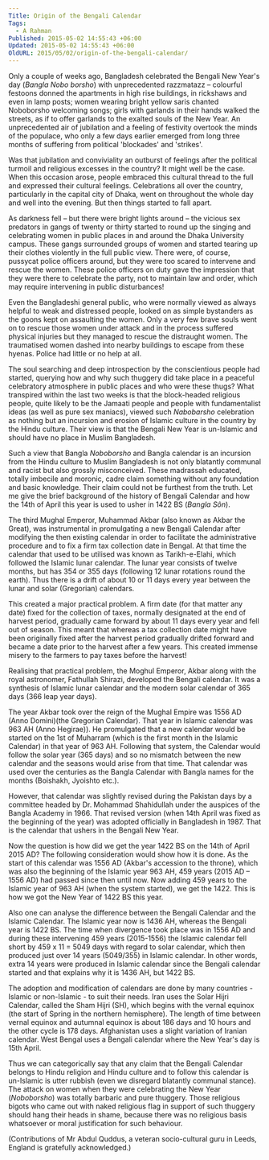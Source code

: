 ```yaml
---
Title: Origin of the Bengali Calendar
Tags:
  - A Rahman
Published: 2015-05-02 14:55:43 +06:00
Updated: 2015-05-02 14:55:43 +06:00
OldURL: 2015/05/02/origin-of-the-bengali-calendar/
---
```


Only a couple of weeks ago, Bangladesh celebrated the Bengali New Year's day (<em>Bangla Nobo borsho</em>) with unprecedented razzmatazz – colourful festoons donned the apartments in high rise buildings, in rickshaws and even in lamp posts; women wearing bright yellow saris chanted Noboborsho welcoming songs; girls with garlands in their hands walked the streets, as if to offer garlands to the exalted souls of the New Year. An unprecedented air of jubilation and a feeling of festivity overtook the minds of the populace, who only a few days earlier emerged from long three months of suffering from political 'blockades' and 'strikes'.

Was that jubilation and conviviality an outburst of feelings after the political turmoil and religious excesses in the country? It might well be the case. When this occasion arose, people embraced this cultural thread to the full and expressed their cultural feelings. Celebrations all over the country, particularly in the capital city of Dhaka, went on throughout the whole day and well into the evening. But then things started to fall apart.

As darkness fell – but there were bright lights around – the vicious sex predators in gangs of twenty or thirty started to round up the singing and celebrating women in public places in and around the Dhaka University campus. These gangs surrounded groups of women and started tearing up their clothes violently in the full public view. There were, of course, pussycat police officers around, but they were too scared to intervene and rescue the women. These police officers on duty gave the impression that they were there to celebrate the party, not to maintain law and order, which may require intervening in public disturbances!

Even the Bangladeshi general public, who were normally viewed as always helpful to weak and distressed people, looked on as simple bystanders as the goons kept on assaulting the women. Only a very few brave souls went on to rescue those women under attack and in the process suffered physical injuries but they managed to rescue the distraught women. The traumatised women dashed into nearby buildings to escape from these hyenas. Police had little or no help at all. 

The soul searching and deep introspection by the conscientious people had started, querying how and why such thuggery did take place in a peaceful celebratory atmosphere in public places and who were these thugs? What transpired within the last two weeks is that the block-headed religious people, quite likely to be the Jamaati people and people with fundamentalist ideas (as well as pure sex maniacs), viewed such <em>Nabobarsho</em> celebration as nothing but an incursion and erosion of Islamic culture in the country by the Hindu culture. Their view is that the Bengali New Year is un-Islamic and should have no place in Muslim Bangladesh. 

Such a view that Bangla <em>Noboborsho</em> and Bangla calendar is an incursion from the Hindu culture to Muslim Bangladesh is not only blatantly communal and racist but also grossly misconceived. These madrassah educated, totally imbecile and moronic, cadre claim something without any foundation and basic knowledge. Their claim could not be furthest from the truth. Let me give the brief background of the history of Bengali Calendar and how the 14th of April this year is used to usher in 1422 BS (<em>Bangla Sôn</em>).  

The third Mughal Emperor, Muhammad Akbar (also known as Akbar the Great), was instrumental in promulgating a new Bengali Calendar after modifying the then existing calendar in order to facilitate the administrative procedure and to fix a firm tax collection date in Bengal.  At that time the calendar that used to be utilised was known as Tarikh-e-Elahi, which followed the Islamic lunar calendar. The lunar year consists of twelve months, but has 354 or 355 days (following 12 lunar rotations round the earth). Thus there is a drift of about 10 or 11 days every year between the lunar and solar (Gregorian) calendars.

This created a major practical problem. A firm date (for that matter any date) fixed for the collection of taxes, normally designated at the end of harvest period, gradually came forward by about 11 days every year and fell out of season. This meant that whereas a tax collection date might have been originally fixed after the harvest period gradually drifted forward and became a date prior to the harvest after a few years. This created immense misery to the farmers to pay taxes before the harvest! 

Realising that practical problem, the Moghul Emperor, Akbar along with the royal astronomer, Fathullah Shirazi, developed the Bengali calendar. It was a synthesis of Islamic lunar calendar and the modern solar calendar of 365 days (366 leap year days). 

The year Akbar took over the reign of the Mughal Empire was 1556 AD (Anno Domini)(the Gregorian Calendar). That year in Islamic calendar was 963 AH (Anno Hegirae)). He promulgated that a new calendar would be started on the 1st of Muharram (which is the first month in the Islamic Calendar) in that year of 963 AH. Following that system, the Calendar would follow the solar year (365 days) and so no mismatch between the new calendar and the seasons would arise from that time. That calendar was used over the centuries as the Bangla Calendar with Bangla names for the months (Boishakh, Jyoishto etc.).

However, that calendar was slightly revised during the Pakistan days by a committee headed by Dr. Mohammad Shahidullah under the auspices of the Bangla Academy in 1966. That revised version (when 14th April was fixed as the beginning of the year) was adopted officially in Bangladesh in 1987. That is the calendar that ushers in the Bengali New Year.

Now the question is how did we get the year 1422 BS on the 14th of April 2015 AD? The following consideration would show how it is done. As the start of this calendar was 1556 AD (Akbar's accession to the throne), which was also the beginning of the Islamic year 963 AH, 459 years (2015 AD – 1556 AD) had passed since then until now. Now adding 459 years to the Islamic year of 963 AH (when the system started), we get the 1422. This is how we got the New Year of 1422 BS this year.

Also one can analyse the difference between the Bengali Calendar and the Islamic Calendar. The Islamic year now is 1436 AH, whereas the Bengali year is 1422 BS. The time when divergence took place was in 1556 AD and during these intervening 459 years (2015-1556) the Islamic calendar fell short by 459 x 11 = 5049 days with regard to solar calendar, which then produced just over 14 years (5049/355) in Islamic calendar. In other words, extra 14 years were produced in Islamic calendar since the Bengali calendar started and that explains why it is 1436 AH, but 1422 BS.      

The adoption and modification of calendars are done by many countries - Islamic or non-Islamic - to suit their needs. Iran uses the Solar Hijri Calendar, called the Sham Hijri (SH), which begins with the vernal equinox (the start of Spring in the northern hemisphere). The length of time between vernal equinox and autumnal equinox is about 186 days and 10 hours and the other cycle is 178 days. Afghanistan uses a slight variation of Iranian calendar. West Bengal uses a Bengali calendar where the New Year's day is 15th April.
 
Thus we can categorically say that any claim that the Bengali Calendar belongs to Hindu religion and Hindu culture and to follow this calendar is un-Islamic is utter rubbish (even we disregard blatantly communal stance). The attack on women when they were celebrating the New Year (<em>Noboborsho</em>) was totally barbaric and pure thuggery. Those religious bigots who came out with naked religious flag in support of such thuggery should hang their heads in shame, because there was no religious basis whatsoever or moral justification for such behaviour. 

(Contributions of Mr Abdul Quddus, a veteran socio-cultural guru in Leeds, England is gratefully acknowledged.) 


